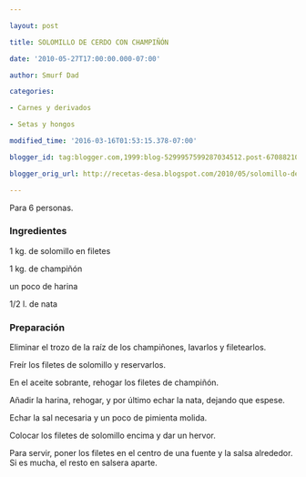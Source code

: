 ```yaml
---

layout: post

title: SOLOMILLO DE CERDO CON CHAMPIÑÓN

date: '2010-05-27T17:00:00.000-07:00'

author: Smurf Dad

categories:

- Carnes y derivados

- Setas y hongos

modified_time: '2016-03-16T01:53:15.378-07:00'

blogger_id: tag:blogger.com,1999:blog-5299957599287034512.post-6708821033283762649

blogger_orig_url: http://recetas-desa.blogspot.com/2010/05/solomillo-de-cerdo-con-champinon.html

---
```


Para 6 personas.

<h3>Ingredientes</h3>

1 kg. de solomillo en filetes

1 kg. de champiñón

un poco de harina

1/2 l. de nata

<h3>Preparación</h3>

Eliminar el trozo de la raíz de los champiñones, lavarlos y filetearlos.

Freír los filetes de solomillo y reservarlos.

En el aceite sobrante, rehogar los filetes de champiñón.

Añadir la harina, rehogar, y por último echar la nata, dejando que espese.

Echar la sal necesaria y un poco de pimienta molida.

Colocar los filetes de solomillo encima y dar un hervor.

Para servir, poner los filetes en el centro de una fuente y la salsa alrededor. Si es mucha, el resto en salsera aparte.

